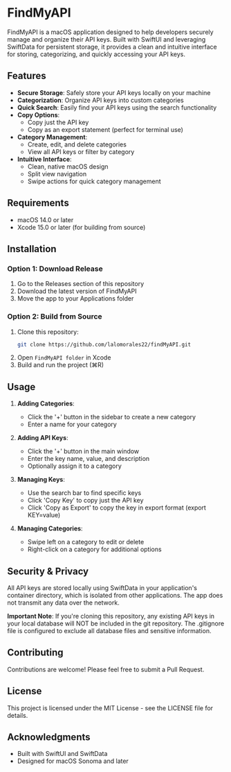 # FindMyAPI

FindMyAPI is a macOS application designed to help developers securely manage and organize their API keys. Built with SwiftUI and leveraging SwiftData for persistent storage, it provides a clean and intuitive interface for storing, categorizing, and quickly accessing your API keys.

## Features

- **Secure Storage**: Safely store your API keys locally on your machine
- **Categorization**: Organize API keys into custom categories
- **Quick Search**: Easily find your API keys using the search functionality
- **Copy Options**: 
  - Copy just the API key
  - Copy as an export statement (perfect for terminal use)
- **Category Management**: 
  - Create, edit, and delete categories
  - View all API keys or filter by category
- **Intuitive Interface**:
  - Clean, native macOS design
  - Split view navigation
  - Swipe actions for quick category management

## Requirements

- macOS 14.0 or later
- Xcode 15.0 or later (for building from source)

## Installation

### Option 1: Download Release

1. Go to the Releases section of this repository
2. Download the latest version of FindMyAPI
3. Move the app to your Applications folder

### Option 2: Build from Source

1. Clone this repository:
   ```bash
   git clone https://github.com/lalomorales22/findMyAPI.git
   ```
2. Open `FindMyAPI folder` in Xcode
3. Build and run the project (⌘R)

## Usage

1. **Adding Categories**:
   - Click the '+' button in the sidebar to create a new category
   - Enter a name for your category

2. **Adding API Keys**:
   - Click the '+' button in the main window
   - Enter the key name, value, and description
   - Optionally assign it to a category

3. **Managing Keys**:
   - Use the search bar to find specific keys
   - Click 'Copy Key' to copy just the API key
   - Click 'Copy as Export' to copy the key in export format (export KEY=value)

4. **Managing Categories**:
   - Swipe left on a category to edit or delete
   - Right-click on a category for additional options

## Security & Privacy

All API keys are stored locally using SwiftData in your application's container directory, which is isolated from other applications. The app does not transmit any data over the network.

**Important Note**: If you're cloning this repository, any existing API keys in your local database will NOT be included in the git repository. The .gitignore file is configured to exclude all database files and sensitive information.

## Contributing

Contributions are welcome! Please feel free to submit a Pull Request.

## License

This project is licensed under the MIT License - see the LICENSE file for details.

## Acknowledgments

- Built with SwiftUI and SwiftData
- Designed for macOS Sonoma and later
